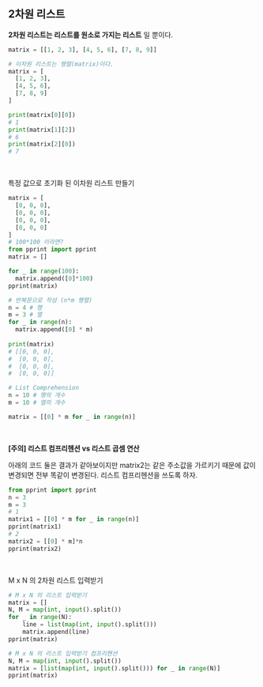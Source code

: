 ## 2차원 리스트

**2차원 리스트는 리스트를 원소로 가지는 리스트** 일 뿐이다.

``` python
matrix = [[1, 2, 3], [4, 5, 6], [7, 8, 9]]

# 이차원 리스트는 행렬(matrix)이다.
matrix = [
  [1, 2, 3],
  [4, 5, 6],
  [7, 8, 9]
]

print(matrix[0][0])
# 1
print(matrix[1][2])
# 6
print(matrix[2][0])
# 7
```

<br>

특정 값으로 초기화 된 이차원 리스트 만들기

``` python
matrix = [
  [0, 0, 0],
  [0, 0, 0],
  [0, 0, 0],
  [0, 0, 0]
]
# 100*100 이라면?
from pprint import pprint
matrix = []

for _ in range(100):
  matrix.append([0]*100)
pprint(matrix)

# 반복문으로 작성 (n*m 행렬)
n = 4 # 행
m = 3 # 열
for _ in range(n):
  matrix.append([0] * m)
  
print(matrix)
# [[0, 0, 0], 
#  [0, 0, 0], 
#  [0, 0, 0], 
#  [0, 0, 0]]

# List Comprehension
n = 10 # 행의 개수
m = 10 # 열의 개수

matrix = [[0] * m for _ in range(n)] 
```

<br>

**[주의] 리스트 컴프리헨션 vs 리스트 곱셈 연산**

아래의 코드 둘은 결과가 같아보이지만 matrix2는 같은 주소값을 가르키기 때문에 값이 변경되면 전부 똑같이 변경된다. 리스트 컴프리헨션을 쓰도록 하자.

``` python
from pprint import pprint
n = 3
m = 3
# 1
matrix1 = [[0] * m for _ in range(n)]
pprint(matrix1)
# 2
matrix2 = [[0] * m]*n
pprint(matrix2)
```

<br>

M x N 의 2차원 리스트 입력받기

``` python
# M x N 의 리스트 입력받기 
matrix = []
N, M = map(int, input().split())
for _ in range(N):
    line = list(map(int, input().split()))
    matrix.append(line)
pprint(matrix)

# M x N 의 리스트 입력받기 컴프리헨션
N, M = map(int, input().split())
matrix = [list(map(int, input().split())) for _ in range(N)]
pprint(matrix)
```

